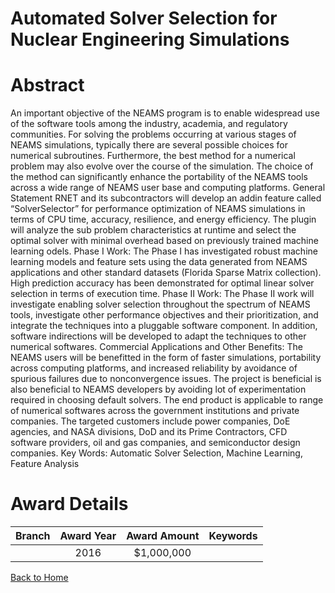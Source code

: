 
Automated Solver Selection for Nuclear Engineering Simulations
==============================================================

# Abstract


An important objective of the NEAMS program is to enable widespread use of the software tools among the industry, academia, and regulatory communities. For solving the problems occurring at various stages of NEAMS simulations, typically there are several possible choices for numerical subroutines. Furthermore, the best method for a numerical problem may also evolve over the course of the simulation. The choice of the method can significantly enhance the portability of the NEAMS tools across a wide range of NEAMS user base and computing platforms. General Statement RNET and its subcontractors will develop an addin feature called “SolverSelector” for performance optimization of NEAMS simulations in terms of CPU time, accuracy, resilience, and energy efficiency. The plugin will analyze the sub problem characteristics at runtime and select the optimal solver with minimal overhead based on previously trained machine learning odels. Phase I Work: The Phase I has investigated robust machine learning models and feature sets using the data generated from NEAMS applications and other standard datasets (Florida Sparse Matrix collection). High prediction accuracy has been demonstrated for optimal linear solver selection in terms of execution time. Phase II Work: The Phase II work will investigate enabling solver selection throughout the spectrum of NEAMS tools, investigate other performance objectives and their prioritization, and integrate the techniques into a pluggable software component. In addition, software indirections will be developed to adapt the techniques to other numerical softwares. Commercial Applications and Other Benefits: The NEAMS users will be benefitted in the form of faster simulations, portability across computing
platforms, and increased reliability by avoidance of spurious failures due to nonconvergence issues. The project is beneficial is also beneficial to NEAMS developers by avoiding lot of experimentation required in choosing default solvers. The end product is applicable to range of numerical softwares across the government institutions and private companies. The targeted customers include power companies, DoE agencies, and NASA divisions, DoD and its Prime Contractors, CFD software providers, oil and gas companies, and semiconductor design companies. Key Words: Automatic Solver Selection, Machine Learning, Feature Analysis  

# Award Details

|Branch|Award Year|Award Amount|Keywords|
| :---: | :---: | :---: | :---: |
||2016|$1,000,000||
  
  


[Back to Home](https://github.com/chrischow/dod_sbir_awards#715)